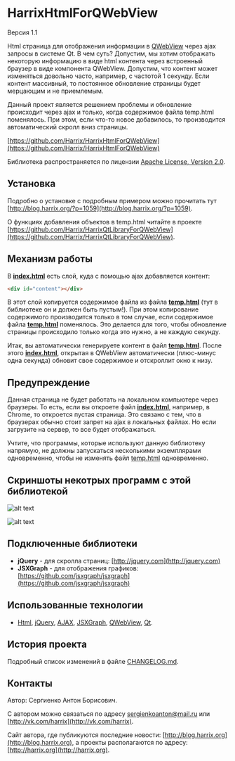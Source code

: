 HarrixHtmlForQWebView
=====================

Версия 1.1

Html страница для отображения информации в [QWebView](http://qt-project.org/doc/qt-5.0/qtwebkit/qwebview.html) через ajax запросы в системе Qt. В чем суть? Допустим, мы хотим отображать некоторую информацию в виде html контента через встроенный браузер в виде компонента QWebView. Допустим, что контент может изменяться довольно часто, например, с частотой 1  секунду. Если контент массивный, то постоянное обновление страницы будет мерцающим и не приемлемым.

Данный проект является решением проблемы и обновление происходит через ajax и только, когда содержимое файла temp.html поменялось. При этом, если что-то новое добавилось, то производится автоматический скролл вниз страницы.

[https://github.com/Harrix/HarrixHtmlForQWebView](https://github.com/Harrix/HarrixHtmlForQWebView)

Библиотека распространяется по лицензии [Apache License, Version 2.0](https://github.com/Harrix/HarrixHtmlForQWebView/blob/master/LICENSE.txt).

Установка
---------

Подробно о установке с подробным примером можно прочитать тут [http://blog.harrix.org/?p=1059](http://blog.harrix.org/?p=1059).

О функциях добавления объектов в temp.html читайте в проекте [https://github.com/Harrix/HarrixQtLibraryForQWebView](https://github.com/Harrix/HarrixQtLibraryForQWebView).

Механизм работы
---------------

В [**index.html**](https://github.com/Harrix/HarrixHtmlForQWebView/blob/master/index.html) есть слой, куда с помощью ajax добавляется контент:

```html
<div id="content"></div>
```

В этот слой копируется содержимое файла из файла [**temp.html**](https://github.com/Harrix/HarrixHtmlForQWebView/blob/master/temp.html) (тут в библиотеке он и должен быть пустым!). При этом копирование содержимого производится только в том случае, если содержимое файла [**temp.html**](https://github.com/Harrix/HarrixHtmlForQWebView/blob/master/temp.html) поменялось. Это делается для того, чтобы обновление страницы происходило только когда это нужно, а не каждую секунду.

Итак, вы автоматически генерируете контент в файл [**temp.html**](https://github.com/Harrix/HarrixHtmlForQWebView/blob/master/temp.html). После этого [**index.html**](https://github.com/Harrix/HarrixHtmlForQWebView/blob/master/index.html), открытая в QWebView автоматически (плюс-минус одна секунда) обновит свое содержимое и отскроллит окно к низу.

Предупреждение
--------------

Данная страница не будет работать на локальном компьютере через браузеры. То есть, если вы откроете файл [**index.html**](https://github.com/Harrix/HarrixHtmlForQWebView/blob/master/index.html), например, в Chrome, то откроется пустая страница. Это связано с тем, что в браузерах обычно стоит запрет на ajax в локальных файлах. Но если загрузите на сервер, то все будет отображаться.

Учтите, что программы, которые используют данную библиотеку напрямую, не должны запускаться несколькими экземплярами одновременно, чтобы не изменять файл [temp.html](https://github.com/Harrix/HarrixHtmlForQWebView/blob/master/temp.html) одновременно.
 
Скриншоты некотрых программ с этой библиотекой
----------------------------------------------

![alt text](https://raw.github.com/Harrix/HarrixHtmlForQWebView/master/imagesforgithub/example1.png "Проект HarrixChart")

![alt text](https://raw.github.com/Harrix/HarrixHtmlForQWebView/master/imagesforgithub/example2.png "Проект HarrixMathLibrary")

Подключенные библиотеки
-----------------------
 * **jQuery** - для скролла страниц: [http://jquery.com](http://jquery.com)
 * **JSXGraph** - для отображения графиков: [https://github.com/jsxgraph/jsxgraph](https://github.com/jsxgraph/jsxgraph)
 
Использованные технологии
-------------------------

- [Html](http://ru.wikipedia.org/wiki/HTML), [jQuery](http://jquery.com/), [AJAX](http://ru.wikipedia.org/wiki/AJAX), [JSXGraph](https://github.com/jsxgraph/jsxgraph), [QWebView](http://qt-project.org/doc/qt-5/qwebview.html), [Qt](http://qt-project.org/).

История проекта
---------------

Подробный список изменений в файле [CHANGELOG.md](https://github.com/Harrix/HarrixHtmlForQWebView/blob/master/CHANGELOG.md).

Контакты
--------

Автор: Сергиенко Антон Борисович.

С автором можно связаться по адресу [sergienkoanton@mail.ru](mailto:sergienkoanton@mail.ru) или  [http://vk.com/harrix](http://vk.com/harrix).

Сайт автора, где публикуются последние новости: [http://blog.harrix.org](http://blog.harrix.org), а проекты располагаются по адресу: [http://harrix.org](http://harrix.org).